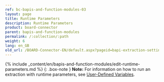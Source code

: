 ```yaml
---
ref: bc-bapis-and-function-modules-03
layout: page
title: Runtime Parameters
description: Runtime Parameters
product: board-connector
parent: bapis-and-function-modules
permalink: /:collection/:path
weight: 6
lang: en_GB
old_url: /BOARD-Connector-EN/default.aspx?pageid=bapi-extraction-settings
---
```



{% include _content/en/bapis-and-function-modules/edit-runtime-parameters.md %}
{: .box-note }
**Note:** For information on how to run an extraction with runtime parameters, see [User-Defined Variables](../advanced-techniques/user-defined-variables).